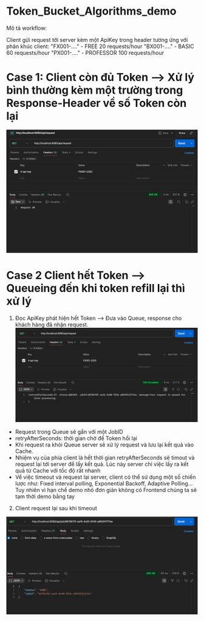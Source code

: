 # Token_Bucket_Algorithms_demo

Mô tả workflow:

Client gửi request tới server kèm một ApiKey trong header tương ứng với phân khúc client: 
"FX001-...." - FREE 20 requests/hour
"BX001-...." - BASIC 60 requests/hour
"PX001-...." - PROFESSOR 100 requests/hour


# Case 1: Client còn đủ Token --> Xử lý bình thường kèm một trường trong Response-Header về số Token còn lại

![alt text](image.png)

# Case 2 Client hết Token --> Queueing đến khi token refill lại thì xử lý

1. Đọc ApiKey phát hiện hết Token --> Đưa vào Queue, response cho khách hàng đã nhận request.
![alt text](image-1.png)
- Request trong Queue sẽ gắn với một JobID
- retryAfterSeconds: thời gian chờ để Token hồi lại 
- Khi request ra khỏi Queue server sẽ xử lý request và lưu lại kết quả vào Cache. 
- Nhiệm vụ của phía client là hết thời gian retryAfterSeconds sẽ timout và request lại tới server để lấy kết quả. Lúc này server chỉ việc lấy ra kết quả từ Cache với tốc độ rất nhanh
- Về việc timeout và request lại server, client có thể sử dụng một số chiến lược như: Fixed interval polling, Exponential Backoff, Adaptive Polling... Tuy nhiên vì hạn chế demo nhỏ đơn giản không có Frontend chúng ta sẽ tạm thời demo bằng tay

2. Client request lại sau khi timeout 

![alt text](image-2.png)


